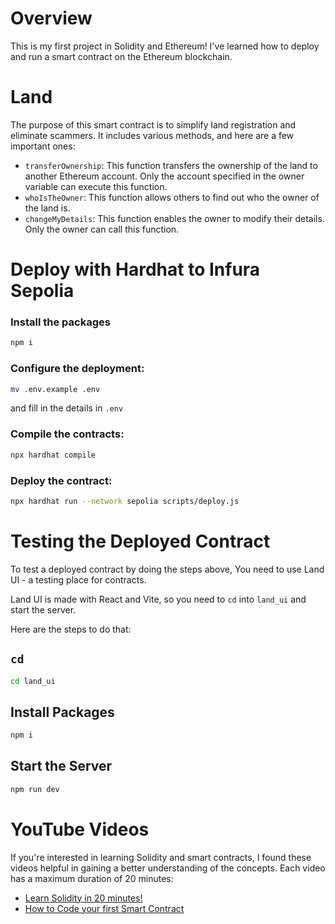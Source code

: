 # Overview

This is my first project in Solidity and Ethereum! I've learned how to deploy
and run a smart contract on the Ethereum blockchain.

# Land

The purpose of this smart contract is to simplify land registration and
eliminate scammers. It includes various methods, and here are a few important
ones:

-   `transferOwnership`: This function transfers the ownership of the land to
    another Ethereum account. Only the account specified in the owner variable
    can execute this function.
-   `whoIsTheOwner`: This function allows others to find out who the owner of
    the land is.
-   `changeMyDetails`: This function enables the owner to modify their details.
    Only the owner can call this function.

# Deploy with Hardhat to Infura Sepolia

### Install the packages

```bash
npm i
```

### Configure the deployment:

```bash
mv .env.example .env
```

and fill in the details in `.env`

### Compile the contracts:

```bash
npx hardhat compile
```

### Deploy the contract:

```bash
npx hardhat run --network sepolia scripts/deploy.js
```

# Testing the Deployed Contract

To test a deployed contract by doing the steps above, You need to use Land UI -
a testing place for contracts.

Land UI is made with React and Vite, so you need to `cd` into `land_ui` and
start the server.

Here are the steps to do that:

## `cd`

```bash
cd land_ui
```

## Install Packages

```bash
npm i
```

## Start the Server

```bash
npm run dev
```

# YouTube Videos

If you're interested in learning Solidity and smart contracts, I found these
videos helpful in gaining a better understanding of the concepts. Each video has
a maximum duration of 20 minutes:

-   [Learn Solidity in 20 minutes!](https://www.youtube.com/watch?v=RQzuQb0dfBM)
-   [How to Code your first Smart Contract](https://www.youtube.com/watch?v=ooN6kZ9vqNQ)
